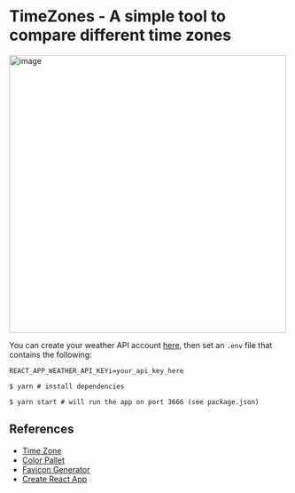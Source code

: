 # TimeZones - A simple tool to compare different time zones

<img width="500" alt="image" src="https://user-images.githubusercontent.com/5141654/158871636-baf04c86-4d19-4346-b51c-2e5786c009ad.png">

You can create your weather API account [here](https://www.weatherapi.com/my/), then
set an `.env` file that contains the following:

```
REACT_APP_WEATHER_API_KEYi=your_api_key_here
```

```
$ yarn # install dependencies

$ yarn start # will run the app on port 3666 (see package.json)
```

## References

-   [Time Zone](https://en.wikipedia.org/wiki/Time_zone)
-   [Color Pallet](https://coolors.co/1a697a-3d5c63-03171c-b5c6c9-20424a)
-   [Favicon Generator](https://favicon.io/favicon-generator/)
-   [Create React App](https://reactjs.org/docs/create-a-new-react-app.html)
